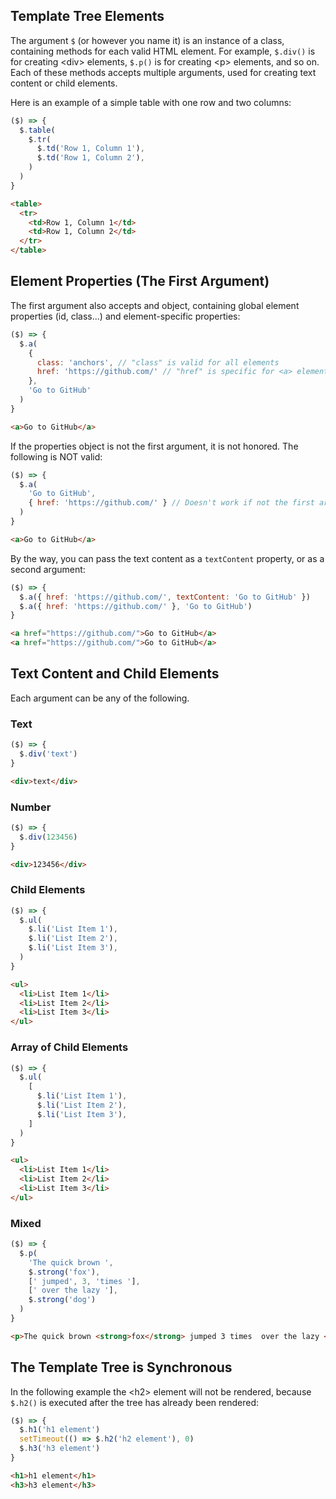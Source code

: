 ## Template Tree Elements

The argument `$` (or however you name it) is an instance of a class, containing methods for each
valid HTML element. For example, `$.div()` is for creating \<div\> elements, `$.p()` is for creating
\<p\> elements, and so on. Each of these methods accepts multiple arguments, used for creating text content or
child elements.

Here is an example of a simple table with one row and two columns:

```js
($) => {
  $.table(
    $.tr(
      $.td('Row 1, Column 1'),
      $.td('Row 1, Column 2'),
    )
  )
}
```
```html
<table>
  <tr>
    <td>Row 1, Column 1</td>
    <td>Row 1, Column 2</td>
  </tr>
</table>
```

## Element Properties (The First Argument)

The first argument also accepts and object, containing global element properties (id, class...)
and element-specific properties:
```js
($) => {
  $.a(
    {
      class: 'anchors', // "class" is valid for all elements
      href: 'https://github.com/' // "href" is specific for <a> elements
    },
    'Go to GitHub'
  )
}
```
```html
<a>Go to GitHub</a>
```

If the properties object is not the first argument, it is not honored. The following is NOT valid:

```js
($) => {
  $.a(
    'Go to GitHub',
    { href: 'https://github.com/' } // Doesn't work if not the first argument!
  )
}
```
```html
<a>Go to GitHub</a>
```

By the way, you can pass the text content as a `textContent` property, or as a second argument:

```js
($) => {
  $.a({ href: 'https://github.com/', textContent: 'Go to GitHub' })
  $.a({ href: 'https://github.com/' }, 'Go to GitHub')
}
```
```html
<a href="https://github.com/">Go to GitHub</a>
<a href="https://github.com/">Go to GitHub</a>
```

## Text Content and Child Elements

Each argument can be any of the following.

### Text

```js
($) => {
  $.div('text')
}
```
```html
<div>text</div>
```

### Number

```js
($) => {
  $.div(123456)
}
```
```html
<div>123456</div>
```

### Child Elements

```js
($) => {
  $.ul(
    $.li('List Item 1'),
    $.li('List Item 2'),
    $.li('List Item 3'),
  )
}
```
```html
<ul>
  <li>List Item 1</li>
  <li>List Item 2</li>
  <li>List Item 3</li>
</ul>
```

### Array of Child Elements

```js
($) => {
  $.ul(
    [
      $.li('List Item 1'),
      $.li('List Item 2'),
      $.li('List Item 3'),
    ]
  )
}
```
```html
<ul>
  <li>List Item 1</li>
  <li>List Item 2</li>
  <li>List Item 3</li>
</ul>
```

### Mixed

```js
($) => {
  $.p(
    'The quick brown ',
    $.strong('fox'),
    [' jumped', 3, 'times '],
    [' over the lazy '],
    $.strong('dog')
  )
}
```
```html
<p>The quick brown <strong>fox</strong> jumped 3 times  over the lazy <strong>dog</strong></p>
```

## The Template Tree is Synchronous

In the following example the \<h2\> element will not be rendered,
because `$.h2()` is executed after the tree has already been rendered:
```js
($) => {
  $.h1('h1 element')
  setTimeout(() => $.h2('h2 element'), 0)
  $.h3('h3 element')
}
```
```html
<h1>h1 element</h1>
<h3>h3 element</h3>
```
